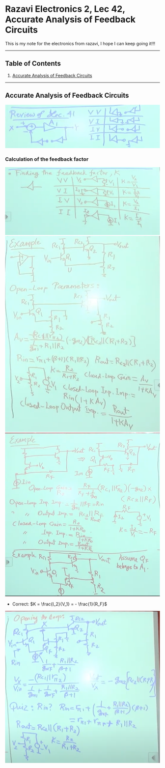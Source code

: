 # Razavi Electronics 2, Lec 42, Accurate Analysis of Feedback Circuits
This is my note for the electronics from razavi, I hope I can keep going it!!!

---

## Table of Contents

1. [Accurate Analysis of Feedback Circuits](#accurate-analysis-of-feedback-circuits)


 


---
## Accurate Analysis of Feedback Circuits
![](/images/AccurateAnalysisFeedback1.png)

### Calculation of the feedback factor
![](/images/CalFeedbackFactor.png)
![](/images/CalFeedbackFactorExp.png)
![](/images/AccurateCalFaktorExp.png)
+ Correct: $K = \frac{I_2}{V_1} = - \frac{1}{R_F}$

![](/images/CalFactorExp2.png)